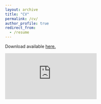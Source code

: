 ```yaml
---
layout: archive
title: "CV"
permalink: /cv/
author_profile: true
redirect_from:
  - /resume
---
```


Download available [here.](https://github.com/margae-knox/margae-knox.github.io/files/MKnox_CV_2022AUG_web.pdf)

<embed src="https://github.com/margae-knox/margae-knox.github.io/files/MKnox_CV_2022AUG_web.pdf" type="application/pdf" />
